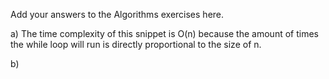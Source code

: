 Add your answers to the Algorithms exercises here.

a) The time complexity of this snippet is O(n) because the amount of times the while loop will run is directly proportional to the size of n.

b) 